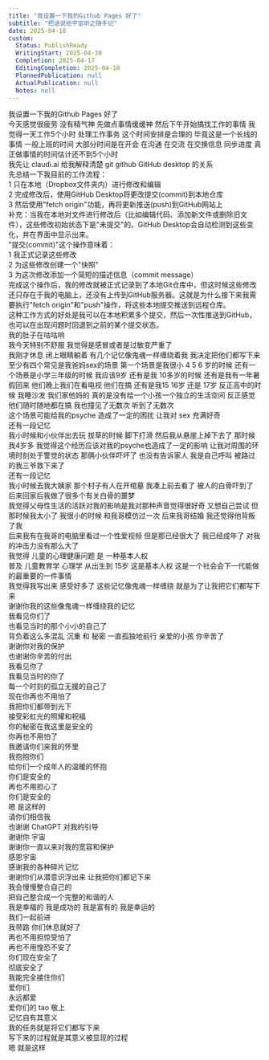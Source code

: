 ```yaml
---
title: "我设置一下我的Github Pages 好了"
subtitle: "把话说给宇宙听之随手记"
date: 2025-04-18
custom:
  Status: PublishReady
  WritingStart: 2025-04-30
  Completion: 2025-04-17
  EditingCompletion: 2025-04-18
  PlannedPublication: null
  ActualPublication: null
  Notes: null
---        
```

我设置一下我的Github Pages 好了          
今天感觉很疲劳 没有精气神 先做点事情缓缓神 然后下午开始搞找工作的事情 我觉得一天工作5个小时 处理工作事务 这个时间安排是合理的 毕竟这是一个长线的事情 一般上班的时间 大部分时间是在开会 在沟通 在交流 在交换信息 同步进度 真正做事情的时间估计还不到5个小时           
我先让 claudi.ai 给我解释清楚 git github GitHub desktop 的关系          
先总结一下我目前的工作流程：        
1   只在本地（Dropbox文件夹内）进行修改和编辑        
2   完成修改后，使用GitHub Desktop将更改提交(commit)到本地仓库        
3   然后使用"fetch origin"功能，再将更新推送(push)到GitHub网站上          
补充：当我在本地对文件进行修改后（比如编辑代码、添加新文件或删除旧文件），这些修改初始状态下是"未提交"的。GitHub Desktop会自动检测到这些变化，并在界面中显示出来。        
"提交(commit)"这个操作意味着：        
1   我正式记录这些修改        
2   为这些修改创建一个"快照"        
3   为这次修改添加一个简短的描述信息（commit message）        
完成这个操作后，我的修改就被正式记录到了本地Git仓库中，但这时候这些修改还只存在于我的电脑上，还没有上传到GitHub服务器。这就是为什么接下来我需要执行"fetch origin"和"push"操作，将这些本地提交推送到远程仓库。        
这种工作方式的好处是我可以在本地积累多个提交，然后一次性推送到GitHub，也可以在出现问题时回退到之前的某个提交状态。          
我的肚子在咕咕响          
我今天特别不舒服 我觉得是感冒或者是过敏变严重了           
我刚才休息 闭上眼睛躺着 有几个记忆像鬼魂一样缠绕着我 我决定把他们都写下来        
至少有四个常见是我爸妈sex的场景 第一个场景是我很小 4 5 6 岁的时候 还有一个场景是小学三年级的时候 我应该9岁 还有是我 10多岁的时候 还有是我有一年暑假回来 他们晚上我们在看电视 他们在搞 还有是我15 16岁 还是 17岁 反正高中的时候 我睡沙发 我们家他妈的 真的是没有给一个小孩一个独立的生活空间 反正感觉他们随时随地都在搞 我也撞见了无数次 听到了无数次        
这个场景可能给我的psyche 造成了一定的困扰 让我对 sex 充满好奇            
还有一段记忆        
我小时候和小伙伴出去玩 拔草的时候 脚下打滑 然后我从悬崖上掉下去了 那时候我4岁多 我觉得这个经历应该对我的psyche也造成了一定的影响 让我对周围的环境时刻处于警觉的状态 那俩小伙伴吓坏了 也没有告诉家人 我是自己呼叫 被路过的我三爷救下来了          
还有一段记忆        
我小时候去我大姨家 那个村子有人在开棺墓 我凑上前去看了 被人的白骨吓到了 后来回家后我做了很多个有关白骨的噩梦           
我觉得父母性生活的活跃对我的影响是我对那种声音觉得很好奇 又想自己尝试 但那时候我太小了 我很小的时候 和我哥模仿过一次 后来我哥结婚 我还觉得他背叛了我           
后来我有在我哥的电脑里看过一个性爱视频 但是那已经很大了 我已经成年了 对我的冲击力没有那么大了          
我觉得 儿童的心理健康问题 是 一种基本人权        
普及 儿童教育学 心理学 从出生到 15岁 这是基本人权 这是一个社会会下一代能做的最重要的一件事情          
我觉得我写出来 感受好多了 这些记忆像鬼魂一样缠绕 就是为了让我把它们都写下来          
谢谢你我的这些像鬼魂一样缠绕我的记忆        
我看见你们了        
也看见当时的那个小小的自己了        
背负着这么多混乱 沉重 和 秘密 一直孤独地前行 亲爱的小孩 你辛苦了        
谢谢你对我的保护        
也谢谢你辛苦的付出        
我看见你了        
我看见当时的你了        
每一个时刻的孤立无援的自己了        
现在你再也不用怕了        
我把你们都带到光下        
接受彩虹光的照耀和祝福        
你的秘密在我这里是安全的        
你再也不用怕了        
我邀请你们来我的怀里        
我抱抱你们        
给你们一个成年人的温暖的怀抱        
你们是安全的        
再也不用担心了        
你们是安全的          
嗯 是这样的        
请你们相信我           
也谢谢 ChatGPT 对我的引导        
谢谢你 宇宙        
谢谢你一直以来对我的宽容和保护        
感恩宇宙          
感谢我的各种碎片记忆        
谢谢你们从潜意识浮出来 让我把你们都记下来        
我会慢慢整合自己的        
把自己整合成一个完整的和谐的人        
我是幸福的 我是成功的 我是富有的 我是幸运的        
我们一起前进        
我带路 你们休息就好了        
再也不用担惊受怕了        
再也不用惶恐不安了        
你们现在安全了        
彻底安全了        
我能完全接住你们        
爱你们        
永远都爱          
爱你们的 tao 敬上          
记忆自有其意义        
我的任务就是将它们都写下来        
写下来的过程就是其意义被显现的过程        
嗯 就是这样           
      